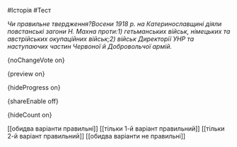 #Історія #Тест

*Чи правильне твердження?Восени 1918 р. на Катеринославщині діяли повстанські загони Н. Махна проти:1) гетьманських військ, німецьких та австрійських окупаційних військ;2) військ Директорії УНР та наступаючих частин Червоної й Добровольчої армій.*

{noChangeVote on}

{preview on}

{hideProgress on}

{shareEnable off}

{hideCount on}

[[обидва варіанти правильні]]
[[тільки 1-й варіант правильний]]
[[тільки 2-й варіант правильний]]
[[обидва варіанти не правильні]]
